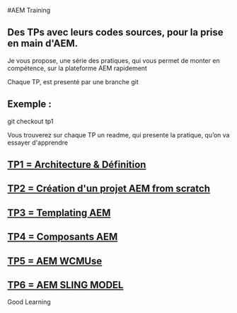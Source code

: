#AEM Training 

Des TPs avec leurs codes sources, pour la prise en main d'AEM.
------------------

Je vous propose, une série des pratiques, qui vous permet de monter en compétence, sur la plateforme AEM rapidement 

Chaque TP, est presenté par une branche git 

Exemple :
---------
git checkout tp1

Vous trouverez sur chaque TP un readme, qui presente la pratique, qu’on va essayer d'apprendre 



[TP1 = Architecture & Définition](https://github.com/yelouardi/aem-training/tree/tp1)
-------------------------------
[TP2 = Création d'un projet AEM from scratch](https://github.com/yelouardi/aem-training/tree/tp2)
------------------------------
[TP3 = Templating AEM](https://github.com/yelouardi/aem-training/tree/tp3)
--------------------
[TP4 = Composants AEM](https://github.com/yelouardi/aem-training/tree/tp4)
--------------------
[TP5 = AEM WCMUse](https://github.com/yelouardi/aem-training/tree/tp5)
--------------------
[TP6 = AEM SLING MODEL](https://github.com/yelouardi/aem-training/tree/tp6)
--------------------
Good Learning 
